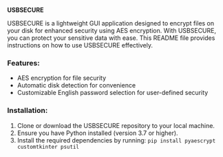 **USBSECURE**

USBSECURE is a lightweight GUI application designed to encrypt files on your disk for enhanced security using AES encryption. With USBSECURE, you can protect your sensitive data with ease. This README file provides instructions on how to use USBSECURE effectively.

### Features:
- AES encryption for file security
- Automatic disk detection for convenience
- Customizable English password selection for user-defined security

### Installation:
1. Clone or download the USBSECURE repository to your local machine.
2. Ensure you have Python installed (version 3.7 or higher).
3. Install the required dependencies by running:
`pip install pyaescrypt customtkinter psutil`
